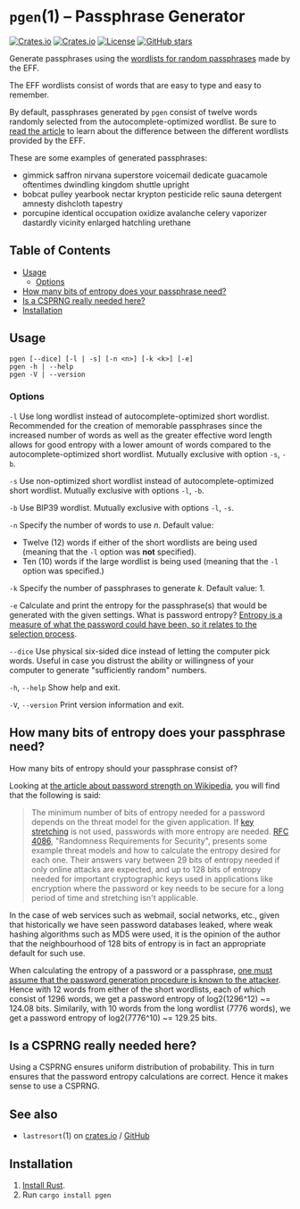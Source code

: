 # `pgen`(1) – Passphrase Generator

[![Crates.io](https://img.shields.io/crates/v/pgen?style=flat-square)](https://crates.io/crates/pgen)
[![Crates.io](https://img.shields.io/crates/d/pgen?style=flat-square)](https://crates.io/crates/pgen)
[![License](https://img.shields.io/badge/license-ISC-blue?style=flat-square)](LICENSE)
[![GitHub stars](https://img.shields.io/github/stars/ctsrc/Pgen?style=social)](https://github.com/ctsrc/Pgen#start-of-content)

Generate passphrases using the [wordlists for random passphrases][EFFWL]
made by the EFF.

The EFF wordlists consist of words that are easy to type and easy to remember.

By default, passphrases generated by `pgen` consist of twelve words
randomly selected from the autocomplete-optimized wordlist. Be sure to
[read the article][EFFWL] to learn about the difference between the
different wordlists provided by the EFF.

These are some examples of generated passphrases:

 * gimmick saffron nirvana superstore voicemail dedicate guacamole oftentimes dwindling kingdom shuttle upright
 * bobcat pulley yearbook nectar krypton pesticide relic sauna detergent amnesty dishcloth tapestry
 * porcupine identical occupation oxidize avalanche celery vaporizer dastardly vicinity enlarged hatchling urethane

## Table of Contents

* [Usage](#usage)
  - [Options](#options)
* [How many bits of entropy does your passphrase need?](#how-many-bits-of-entropy-does-your-passphrase-need)
* [Is a CSPRNG really needed here?](#is-a-csprng-really-needed-here)
* [Installation](#installation)

## Usage

```
pgen [--dice] [-l | -s] [-n <n>] [-k <k>] [-e]
pgen -h | --help
pgen -V | --version
```

### Options

`-l` Use long wordlist instead of autocomplete-optimized short wordlist.
     Recommended for the creation of memorable passphrases since the
     increased number of words as well as the greater effective word
     length allows for good entropy with a lower amount of words
     compared to the autocomplete-optimized short wordlist.
     Mutually exclusive with option `-s`, `-b`.

`-s` Use non-optimized short wordlist instead of autocomplete-optimized
     short wordlist. Mutually exclusive with options `-l`, `-b`.

`-b` Use BIP39 wordlist. Mutually exclusive with options `-l`, `-s`.

`-n` Specify the number of words to use *n*. Default value:

  * Twelve (12) words if either of the short wordlists are being used
    (meaning that the `-l` option was **not** specified).
  * Ten (10) words if the large wordlist is being used (meaning that
    the `-l` option was specified.)

`-k` Specify the number of passphrases to generate *k*. Default value: 1.

`-e` Calculate and print the entropy for the passphrase(s) that would be
     generated with the given settings. What is password entropy?
     [Entropy is a measure of what the password could have been, so it relates to the selection process](https://crypto.stackexchange.com/a/376).

`--dice` Use physical six-sided dice instead of letting the computer pick
         words. Useful in case you distrust the ability or willingness of
	 your computer to generate "sufficiently random" numbers.

`-h`, `--help` Show help and exit.

`-V`, `--version` Print version information and exit.

## How many bits of entropy does your passphrase need?

How many bits of entropy should your passphrase consist of?

Looking at [the article about password strength on Wikipedia](https://en.wikipedia.org/wiki/Password_strength), you will find that the following is said:

> The minimum number of bits of entropy needed for a password depends
> on the threat model for the given application. If
> [key stretching](https://en.wikipedia.org/wiki/Key_stretching)
> is not used, passwords with more entropy are needed.
> [RFC 4086](https://tools.ietf.org/html/rfc4086), "Randomness Requirements
> for Security", presents some example threat models and how to calculate
> the entropy desired for each one. Their answers vary between 29 bits
> of entropy needed if only online attacks are expected, and up to 128 bits
> of entropy needed for important cryptographic keys used in applications
> like encryption where the password or key needs to be secure for a long
> period of time and stretching isn't applicable.

In the case of web services such as webmail, social networks, etc.,
given that historically we have seen password databases leaked, where
weak hashing algorithms such as MD5 were used, it is the opinion of the
author that the neighbourhood of 128 bits of entropy is in fact
an appropriate default for such use.

When calculating the entropy of a password or a passphrase,
[one must assume that the password generation procedure is known to the attacker](https://crypto.stackexchange.com/a/376).
Hence with 12 words from either of the short wordlists, each of which
consist of 1296 words, we get a password entropy of log2(1296^12) ~=
124.08 bits. Similarily, with 10 words from the long wordlist (7776 words),
we get a password entropy of log2(7776^10) ~= 129.25 bits.

## Is a CSPRNG really needed here?

Using a CSPRNG ensures uniform distribution of probability. This in turn
ensures that the password entropy calculations are correct. Hence it makes
sense to use a CSPRNG.

## See also

* `lastresort`(1) on [crates.io](https://crates.io/crates/base256) / [GitHub](https://github.com/ctsrc/Base256)

## Installation

1. [Install Rust](https://www.rust-lang.org/en-US/install.html).
2. Run `cargo install pgen`


[EFFWL]: https://www.eff.org/deeplinks/2016/07/new-wordlists-random-passphrases

